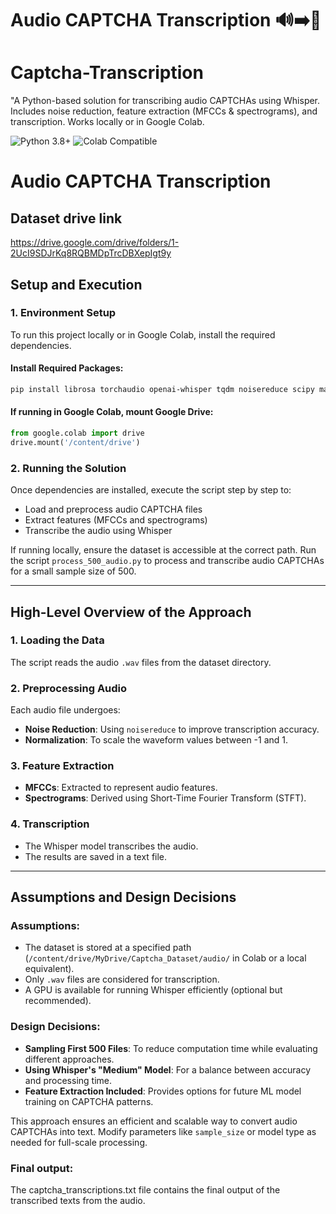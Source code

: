 # Audio CAPTCHA Transcription 🔊➡️📝

# Captcha-Transcription
"A Python-based solution for transcribing audio CAPTCHAs using Whisper. Includes noise reduction, feature extraction (MFCCs &amp; spectrograms), and transcription. Works locally or in Google Colab.

![Python 3.8+](https://img.shields.io/badge/Python-3.8%2B-blue)
![Colab Compatible](https://img.shields.io/badge/Google%20Colab-Compatible-green)
  
# Audio CAPTCHA Transcription

## Dataset drive link
https://drive.google.com/drive/folders/1-2UcI9SDJrKq8RQBMDpTrcDBXepIgt9y

## Setup and Execution

### 1. Environment Setup

To run this project locally or in Google Colab, install the required dependencies.

#### Install Required Packages:

```bash
pip install librosa torchaudio openai-whisper tqdm noisereduce scipy matplotlib ffmpeg
```

#### If running in Google Colab, mount Google Drive:

```python
from google.colab import drive
drive.mount('/content/drive')
```

### 2. Running the Solution

Once dependencies are installed, execute the script step by step to:

- Load and preprocess audio CAPTCHA files
- Extract features (MFCCs and spectrograms)
- Transcribe the audio using Whisper

If running locally, ensure the dataset is accessible at the correct path. Run the script `process_500_audio.py` to process and transcribe audio CAPTCHAs for a small sample size of 500.

---

## High-Level Overview of the Approach

### 1. **Loading the Data**

The script reads the audio `.wav` files from the dataset directory.

### 2. **Preprocessing Audio**

Each audio file undergoes:

- **Noise Reduction**: Using `noisereduce` to improve transcription accuracy.
- **Normalization**: To scale the waveform values between -1 and 1.

### 3. **Feature Extraction**

- **MFCCs**: Extracted to represent audio features.
- **Spectrograms**: Derived using Short-Time Fourier Transform (STFT).

### 4. **Transcription**

- The Whisper model transcribes the audio.
- The results are saved in a text file.

---

## Assumptions and Design Decisions

### Assumptions:

- The dataset is stored at a specified path (`/content/drive/MyDrive/Captcha_Dataset/audio/` in Colab or a local equivalent).
- Only `.wav` files are considered for transcription.
- A GPU is available for running Whisper efficiently (optional but recommended).

### Design Decisions:

- **Sampling First 500 Files**: To reduce computation time while evaluating different approaches.
- **Using Whisper's "Medium" Model**: For a balance between accuracy and processing time.
- **Feature Extraction Included**: Provides options for future ML model training on CAPTCHA patterns.

This approach ensures an efficient and scalable way to convert audio CAPTCHAs into text. Modify parameters like `sample_size` or model type as needed for full-scale processing.

### Final output:
The captcha_transcriptions.txt file contains the final output of the transcribed texts from the audio.

